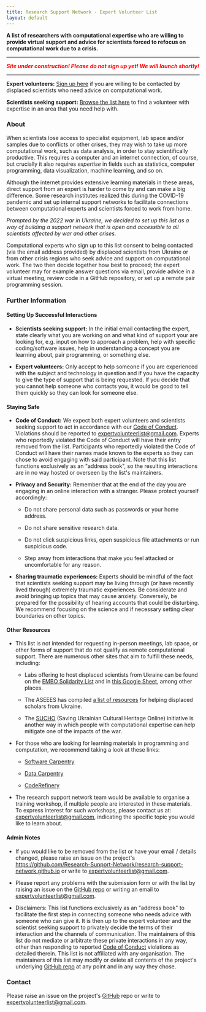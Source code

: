 ```yaml
---
title: Research Support Network - Expert Volunteer List
layout: default
---
```


**A list of researchers with computational expertise who are willing to provide virtual support and advice for scientists forced to refocus on computational work due to a crisis.**

---

***<font color=red>Site under construction! Please do not sign up yet! We will launch shortly!</font>***

----

**Expert volunteers:** [Sign up here](add.html) if you are willing to be contacted by displaced scientists who need advice on computational work.

**Scientists seeking support:** [Browse the list here](list.html) to find a volunteer with expertise in an area that you need help with.

### About

When scientists lose access to specialist equipment, lab space and/or samples due to conflicts or other crises, they may wish to take up more computational work, such as data analysis, in order to stay scientifically productive. This requires a computer and an internet connection, of course, but crucially it also requires *expertise* in fields such as statistics, computer programming, data visualization, machine learning, and so on.

Although the internet provides extensive learning materials in these areas, direct support from an expert is harder to come by and can make a big difference. Some research institutes realized this during the COVID-19 pandemic and set up internal support networks to facilitate connections between computational experts and scientists forced to work from home.

*Prompted by the 2022 war in Ukraine, we decided to set up this list as a way of building a support network that is open and accessible to all scientists affected by war and other crises.*

Computational experts who sign up to this list consent to being contacted (via the email address provided) by displaced scientists from Ukraine or from other crisis regions who seek advice and support on computational work. The two then decide together how best to proceed; the expert volunteer may for example answer questions via email, provide advice in a virtual meeting, review code in a GitHub repository, or set up a remote pair programming session.

### Further Information

#### Setting Up Successful Interactions

- **Scientists seeking support:** In the initial email contacting the expert, state clearly what you are working on and what kind of support your are looking for, e.g. input on how to approach a problem, help with specific coding/software issues, help in understanding a concept you are learning about, pair programming, or something else.

- **Expert volunteers:** Only accept to help someone if you are experienced with the subject and technology in question and if you have the capacity to give the type of support that is being requested. If you decide that you cannot help someone who contacts you, it would be good to tell them quickly so they can look for someone else.

#### Staying Safe

- **Code of Conduct:** We expect both expert volunteers and scientists seeking support to act in accordance with our [Code of Conduct](code-of-conduct.html). Violations should be reported to [expertvolunteerlist@gmail.com](mailto:expertvolunteerlist@gmail.com). Experts who reportedly violated the Code of Conduct will have their entry removed from the list. Participants who reportedly violated the Code of Conduct will have their names made known to the experts so they can chose to avoid engaging with said participant. Note that this list functions exclusively as an "address book", so the resulting interactions are in no way hosted or overseen by the list's maintainers.

- **Privacy and Security:** Remember that at the end of the day you are engaging in an online interaction with a stranger. Please protect yourself accordingly:
  
  - Do not share personal data such as passwords or your home address.
  
  - Do not share sensitive research data.
  
  - Do not click suspicious links, open suspicious file attachments or run suspicious code.
  
  - Step away from interactions that make you feel attacked or uncomfortable for any reason.

- **Sharing traumatic experiences:** Experts should be mindful of the fact that scientists seeking support may be living through (or have recently lived through) extremely traumatic experiences. Be considerate and avoid bringing up topics that may cause anxiety. Conversely, be prepared for the possibility of hearing accounts that could be disturbing. We recommend focusing on the science and if necessary setting clear boundaries on other topics. 

#### Other Resources

- This list is not intended for requesting in-person meetings, lab space, or other forms of support that do not qualify as remote computational support. There are numerous other sites that aim to fulfill these needs, including:
  
  - Labs offering to host displaced scientists from Ukraine can be found on the [EMBO Solidarity List](https://www.embo.org/solidarity-with-ukraine/) and in [this Google Sheet](https://docs.google.com/spreadsheets/d/1HqTKukfJGpmowQnSh4CoFn3T6HXcNS1T1pK-Xx9CknQ/edit#gid=320641758), among other places.
  
  - The ASEEES has compiled [a list of resources](https://www.aseees.org/resources/help-displaced-scholars-ukraine) for helping displaced scholars from Ukraine.
  
  - The [SUCHO](https://www.sucho.org/) (Saving Ukrainian Cultural Heritage Online) initiative is another way in which people with computational expertise can help mitigate one of the impacts of the war.

- For those who are looking for learning materials in programming and computation, we recommend taking a look at these links:
  
  - [Software Carpentry](https://software-carpentry.org/) 
  
  - [Data Carpentry](https://datacarpentry.org/)
  
  - [CodeRefinery](https://coderefinery.org/)

- The research support network team would be available to organise a training workshop, if multiple people are interested in these materials. To express interest for such workshops, please contact us at: [expertvolunteerlist@gmail.com](mailto:expertvolunteerlist@gmail.com), indicating the specific topic you would like to learn about.

#### Admin Notes

- If you would like to be removed from the list or have your email / details changed, please raise an issue on the project's https://github.com/Research-Support-Network/research-support-network.github.io or write to [expertvolunteerlist@gmail.com](mailto:expertvolunteerlist@gmail.com).

- Please report any problems with the submission form or with the list by raising an issue on the [GitHub repo](https://github.com/Research-Support-Network/research-support-network.github.io) or writing an email to [expertvolunteerlist@gmail.com](mailto:expertvolunteerlist@gmail.com).

- Disclaimers: This list functions exclusively as an "address book" to facilitate the first step in connecting someone who needs advice with someone who can give it. It is then up to the expert volunteer and the scientist seeking support to privately decide the terms of their interaction and the channels of communication. The maintainers of this list do not mediate or arbitrate these private interactions in any way, other than responding to reported [Code of Conduct](code-of-conduct.html) violations as detailed therein. This list is not affiliated with any organisation. The maintainers of this list may modify or delete all contents of the project's underlying [GitHub repo](https://github.com/Research-Support-Network/research-support-network.github.io) at any point and in any way they chose.

### Contact

Please raise an issue on the project's [GitHub](https://github.com/Research-Support-Network/research-support-network.github.io) repo or write to [expertvolunteerlist@gmail.com](mailto:expertvolunteerlist@gmail.com).

